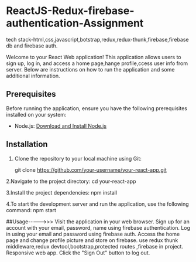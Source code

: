 
# ReactJS-Redux-firebase-authentication-Assignment
tech stack-html,css,javascript,botstrap,redux,redux-thunk,firebase,firebase db and firebase auth.

Welcome to your React Web application! This application allows users to sign up, log in, and access a home page,hange profile,ccess user info from server. Below are instructions on how to run the application and some additional information.

## Prerequisites

Before running the application, ensure you have the following prerequisites installed on your system:

- Node.js: [Download and Install Node.js](https://nodejs.org/)

## Installation

1. Clone the repository to your local machine using Git:

   git clone https://github.com/your-username/your-react-app.git

2.Navigate to the project directory:
   cd your-react-app

3.Install the project dependencies:
npm install

4.To start the development server and run the application, use the following command:
npm start

##Usage----->>>
Visit the application in your web browser.
Sign up for an account with your email, password, name using firebase authentication.
Log in using your email and password using firebase auth.
Access the home page and change profile picture and store on firebase.
use redux thunk middleware,redux devtool,bootstrap,protected routes ,firebase in project.
Responsive web app.
Click the "Sign Out" button to log out.













